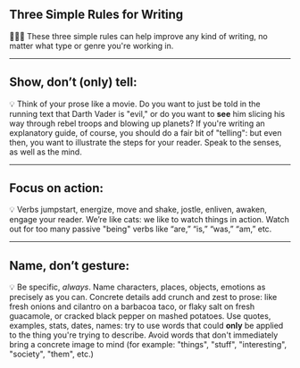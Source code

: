 ## Three Simple Rules for Writing

👨🏼‍🏫 These three simple rules can help improve any kind of writing, no matter what type or genre you're working in.

---
## **Show, don’t (only) tell**:

💡 Think of your prose like a movie. Do you want to just be told in the running text that Darth Vader is "evil," or do you want to **see** him slicing his way through rebel troops and blowing up planets? If you're writing an explanatory guide, of course, you should do a fair bit of "telling": but even then, you want to illustrate the steps for your reader. Speak to the senses, as well as the mind.

---
## **Focus on action**:

💡 Verbs jumpstart, energize, move and shake, jostle, enliven, awaken, engage your reader. We’re like cats: we like to watch things in action. Watch out for too many passive "being" verbs like “are,” “is,” “was,” “am,” etc.

---
## **Name, don’t gesture**:

💡 Be specific, *always*. Name characters, places, objects, emotions as precisely as you can. Concrete details add crunch and zest to prose: like fresh onions and cilantro on a barbacoa taco, or flaky salt on fresh guacamole, or cracked black pepper on mashed potatoes. Use quotes, examples, stats, dates, names: try to use words that could **only** be applied to the thing you're trying to describe. Avoid words that don't immediately bring a concrete image to mind (for example: "things", "stuff", "interesting", "society", "them", etc.)

